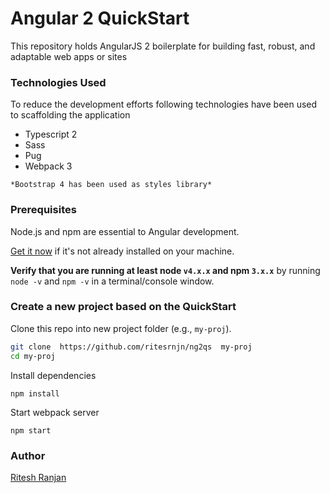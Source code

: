 # Angular 2 QuickStart

This repository holds AngularJS 2 boilerplate for building fast, robust, and adaptable web apps or sites

### Technologies Used

To reduce the development efforts following technologies have been used to scaffolding the application
* Typescript 2
* Sass
* Pug
* Webpack 3

`*Bootstrap 4 has been used as styles library*`
### Prerequisites

Node.js and npm are essential to Angular development. 
    
<a href="https://docs.npmjs.com/getting-started/installing-node" target="_blank" title="Installing Node.js and updating npm">
Get it now</a> if it's not already installed on your machine.
 
**Verify that you are running at least node `v4.x.x` and npm `3.x.x`**
by running `node -v` and `npm -v` in a terminal/console window.

### Create a new project based on the QuickStart

Clone this repo into new project folder (e.g., `my-proj`).
```bash
git clone  https://github.com/ritesrnjn/ng2qs  my-proj
cd my-proj
```

Install dependencies
```
npm install
```

Start webpack server
```
npm start
```

### Author
[Ritesh Ranjan](https://ritesrnjn.github.io)

